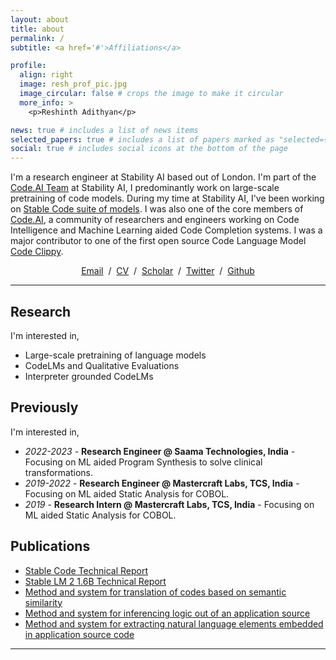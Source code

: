 ```yaml
---
layout: about
title: about
permalink: /
subtitle: <a href='#'>Affiliations</a>

profile:
  align: right
  image: resh_prof_pic.jpg
  image_circular: false # crops the image to make it circular
  more_info: >
    <p>Reshinth Adithyan</p>

news: true # includes a list of news items
selected_papers: true # includes a list of papers marked as "selected={true}"
social: true # includes social icons at the bottom of the page
---
```


I'm a research engineer at Stability AI based out of London. I'm part of the [Code.AI Team](https://www.code.ai) at Stability AI, I predominantly work on large-scale pretraining of code models. During my time at Stability AI, I've been working on [Stable Code suite of models](https://huggingface.co/collections/stabilityai/stablecode-64f9dfb4ebc8a1be0a3f7650). I was also one of the core members of [Code.AI](https://code.ai), a community of researchers and engineers working on Code Intelligence and Machine Learning aided Code Completion systems. I was a major contributor to one of the first open source Code Language Model <a href="https://huggingface.co/CodedotAI">Code Clippy</a>.

<p style="text-align:center">
  <a href="mailto:reshinth.adith@gmail.com">Email</a> &nbsp;/&nbsp;
  <a href="data/Reshinth_Adithyan_CV.pdf">CV</a> &nbsp;/&nbsp;
  <a href="https://scholar.google.com/citations?user=Xlw_uwEAAAAJ">Scholar</a> &nbsp;/&nbsp;
  <a href="https://twitter.com/reshinth_">Twitter</a> &nbsp;/&nbsp;
  <a href="https://github.com/reshinthadithyan/">Github</a>
</p>

---

## Research

I'm interested in,

- Large-scale pretraining of language models
- CodeLMs and Qualitative Evaluations
- Interpreter grounded CodeLMs

## Previously

I'm interested in,

- *2022-2023* - **Research Engineer @ Saama Technologies, India** - Focusing on ML aided Program Synthesis to solve clinical transformations.
- *2019-2022* - **Research Engineer @ Mastercraft Labs, TCS, India** - Focusing on ML aided Static Analysis for COBOL.
- *2019* - **Research Intern @ Mastercraft Labs, TCS, India** - Focusing on ML aided Static Analysis for COBOL.

## Publications

- [Stable Code Technical Report](https://arxiv.org/abs/2404.01226)
- [Stable LM 2 1.6B Technical Report](https://arxiv.org/abs/2402.17834)
- [Method and system for translation of codes based on semantic similarity](https://patents.google.com/patent/US20230034984A1/en?inventor=Reshinth&oq=Reshinth)
- [Method and system for inferencing logic out of an application source](https://patents.google.com/patent/US11487533B2/en?inventor=Reshinth&oq=Reshinth)
- [Method and system for extracting natural language elements embedded in application source code](https://patents.google.com/patent/US11853710B2/en?inventor=Reshinth&oq=Reshinth)
---
